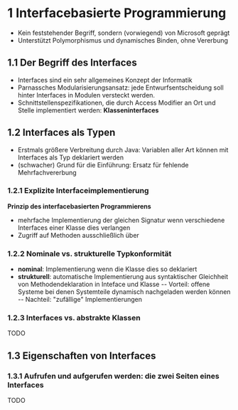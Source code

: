 # 1 Interfacebasierte Programmierung
- Kein feststehender Begriff, sondern (vorwiegend) von Microsoft geprägt
- Unterstützt Polymorphismus und dynamisches Binden, ohne Vererbung

## 1.1 Der Begriff des Interfaces
- Interfaces sind ein sehr allgemeines Konzept der Informatik
- Parnassches Modularisierungsansatz: jede Entwurfsentscheidung soll hinter Interfaces in Modulen versteckt werden.
- Schnittstellenspezifikationen, die durch Access Modifier an Ort und Stelle implementiert werden: **Klasseninterfaces**

## 1.2 Interfaces als Typen
- Erstmals größere Verbreitung durch Java: Variablen aller Art können mit Interfaces als Typ deklariert werden
- (schwacher) Grund für die Einführung: Ersatz für fehlende Mehrfachvererbung

### 1.2.1 Explizite Interfaceimplementierung
**Prinzip des interfacebasierten Programmierens**
- mehrfache Implementierung der gleichen Signatur wenn verschiedene Interfaces einer Klasse dies verlangen
- Zugriff auf Methoden ausschließlich über

### 1.2.2 Nominale vs. strukturelle Typkonformität
- **nominal**: Implementierung wenn die Klasse dies so deklariert
- **strukturell**: automatische Implementierung aus syntaktischer Gleichheit von Methodendeklaration in Inteface und Klasse
-- Vorteil: offene Systeme bei denen Systemteile dynamisch nachgeladen werden können
-- Nachteil: "zufällige" Implementierungen

### 1.2.3 Interfaces vs. abstrakte Klassen
TODO

## 1.3 Eigenschaften von Interfaces
### 1.3.1 Aufrufen und aufgerufen werden: die zwei Seiten eines Interfaces
TODO
